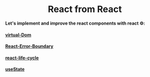 
<h1 align="center">React from React</h1>

**Let's implement and improve the react components with react ⚙️:** 


#### [ virtual-Dom ](https://github.com/tkp12345/react-from-react/tree/main/src/react/virtualDom)
#### [ React-Error-Boundary ](https://github.com/tkp12345/react-from-react/tree/main/src/react-utils/utils/error)
#### [ react-life-cycle ](https://github.com/tkp12345/react-from-react/tree/main/src/react/life-cycle)
#### [ useState ](https://github.com/tkp12345/react-from-react/tree/main/src/react/hook/useState)

